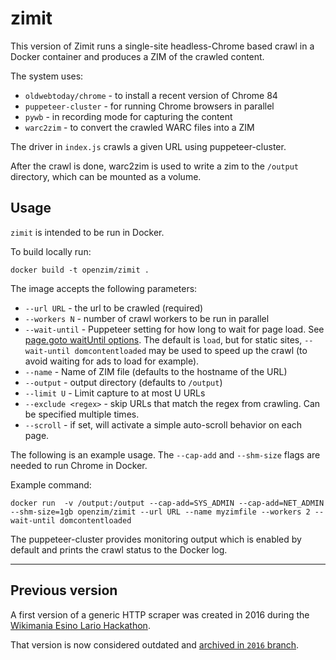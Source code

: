 zimit
=====

This version of Zimit runs a single-site headless-Chrome based crawl in a Docker container and produces a ZIM of the crawled content.

The system uses:
 - `oldwebtoday/chrome` - to install a recent version of Chrome 84
 - `puppeteer-cluster` - for running Chrome browsers in parallel
 - `pywb` - in recording mode for capturing the content
 - `warc2zim` - to convert the crawled WARC files into a ZIM

The driver in `index.js` crawls a given URL using puppeteer-cluster.

After the crawl is done, warc2zim is used to write a zim to the `/output` directory, which can be mounted as a volume.

## Usage

`zimit` is intended to be run in Docker.

To build locally run:

```
docker build -t openzim/zimit .
```

The image accepts the following parameters:

- `--url URL` - the url to be crawled (required)
- `--workers N` - number of crawl workers to be run in parallel
- `--wait-until` - Puppeteer setting for how long to wait for page load. See [page.goto waitUntil options](https://github.com/puppeteer/puppeteer/blob/main/docs/api.md#pagegotourl-options). The default is `load`, but for static sites, `--wait-until domcontentloaded` may be used to speed up the crawl (to avoid waiting for ads to load for example).
- `--name` - Name of ZIM file (defaults to the hostname of the URL)
- `--output` - output directory (defaults to `/output`)
- `--limit U` - Limit capture to at most U URLs
- `--exclude <regex>` - skip URLs that match the regex from crawling. Can be specified multiple times.
- `--scroll` - if set, will activate a simple auto-scroll behavior on each page.

The following is an example usage. The `--cap-add` and `--shm-size` flags are needed to run Chrome in Docker.

Example command:

```
docker run  -v /output:/output --cap-add=SYS_ADMIN --cap-add=NET_ADMIN --shm-size=1gb openzim/zimit --url URL --name myzimfile --workers 2 --wait-until domcontentloaded
```

The puppeteer-cluster provides monitoring output which is enabled by default and prints the crawl status to the Docker log.



<hr>

## Previous version

A first version of a generic HTTP scraper was created in 2016 during the [Wikimania Esino Lario Hackathon](https://wikimania2016.wikimedia.org/wiki/Programme/Kiwix-dedicated_Hackathon).

That version is now considered outdated and [archived in `2016` branch](https://github.com/openzim/zimit/tree/2016).
